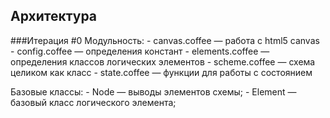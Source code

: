 Архитектура
-----------

###Итерация \#0
Модульность:
    - canvas.coffee   &mdash; работа с html5 canvas
    - config.coffee   &mdash; определения констант
    - elements.coffee &mdash; определения классов логических элементов
    - scheme.coffee   &mdash; схема целиком как класс
    - state.coffee    &mdash; функции для работы с состоянием


Базовые классы:
    - Node    &mdash; выводы элементов схемы;
    - Element &mdash; базовый класс логического элемента;
